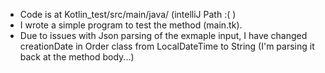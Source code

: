 - Code is at Kotlin_test/src/main/java/  (intelliJ Path :( )
- I wrote a simple program to test the method (main.tk). 
- Due to issues with Json parsing of the exmaple input, I have changed creationDate in Order class from LocalDateTime to String (I'm parsing it back at the method body...)
